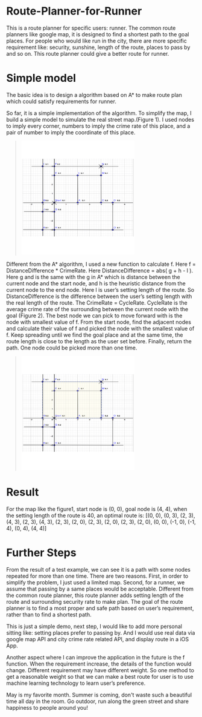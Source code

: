 # Route-Planner-for-Runner
This is a route planner for specific users: runner. The common route planners like google map, it is designed to find a shortest path to the goal places. For people who would like run in the city, there are more specific requirement like: security, sunshine, length of the route, places to pass by and so on. This route planner could give a better route for runner.

# Simple model
The basic idea is to design a algorithm based on A* to make route plan which could satisfy requirements for runner.

So far, it is a simple implementation of the algorithm. To simplify the map, I build a simple model to simulate the real street map.(Figure 1). I used nodes to imply every corner, numbers to imply the crime rate of this place, and a pair of number to imply the coordinate of this place.

><img src="img1.png" alt="Figure1" width="300" height="300">

Different from the A* algorithm, I used a new function to calculate f. Here f = DistanceDifference * CrimeRate. Here DistanceDifference = abs( g + h - l ). Here g and is the same with the g in A* which is distance between the current node and the start node, and h is the heuristic distance from the current node to the end node. Here l is user’s setting length of the route. So DistanceDifference is the difference between the user’s setting length with the real length of the route. The CrimeRate = CycleRate. CycleRate is the average crime rate of the surrounding between the current node with the goal (Figure 2). The best node we can pick to move forward with is the node with smallest value of f. From the start node, find the adjacent nodes and calculate their value of f and picked the node with the smallest value of f. Keep spreading until we find the goal place and at the same time, the route length is close to the length as the user set before. Finally, return the path. One node could be picked more than one time.

<!-- ![image1](img2.png) -->
><img src="img2.png" alt="Figure2" width="300" height="300">

# Result
For the map like the figure1, start node is (0, 0), goal node is (4, 4), when the setting length of the route is 40, an optimal route is:
[(0, 0), (0, 3), (2, 3), (4, 3), (2, 3), (4, 3), (2, 3), (2, 0), (2, 3), (2, 0), (2, 3), (2, 0), (0, 0), (-1, 0), (-1, 4), (0, 4), (4, 4)]

# Further Steps
From the result of a test example, we can see it is a path with some nodes repeated for more than one time. There are two reasons. First, in order to simplify the problem, I just used a limited map. Second, for a runner, we assume that passing by a same places would be acceptable. Different from the common route planner, this route planner adds setting length of the route and surrounding security rate to make plan. The goal of the route planner is to find a most proper and safe path based on user’s requirement, rather than to find a shortest path.

This is just a simple demo, next step, I would like to add more personal sitting like: setting places prefer to passing by. And I would use real data via google map API and city crime rate related API, and display route in a iOS App.

Another aspect where I can improve the application in the future is the f function. When the requirement increase, the details of the function would change. Different requirement may have different weight. So one method to get a reasonable weight so that we can make a best route for user is to use machine learning technology to learn user’s preference.

May is my favorite month. Summer is coming, don't waste such a beautiful time all day in the room. Go outdoor, run along the green street and share happiness to people around you!
